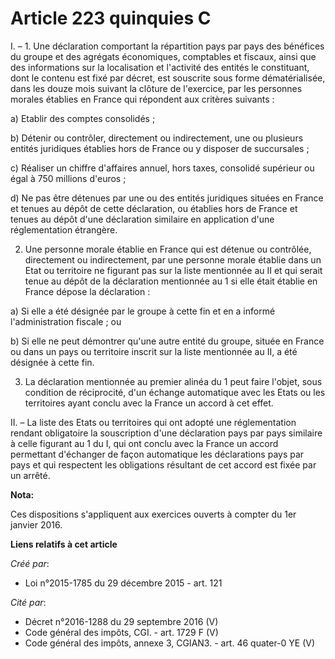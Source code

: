 # Article 223 quinquies C

I. – 1. Une déclaration comportant la répartition pays par pays des bénéfices du groupe et des agrégats économiques,
comptables et fiscaux, ainsi que des informations sur la localisation et l'activité des entités le constituant, dont le
contenu est fixé par décret, est souscrite sous forme dématérialisée, dans les douze mois suivant la clôture de l'exercice,
par les personnes morales établies en France qui répondent aux critères suivants :

a) Etablir des comptes consolidés ;

b) Détenir ou contrôler, directement ou indirectement, une ou plusieurs entités juridiques établies hors de France ou y
disposer de succursales ;

c) Réaliser un chiffre d'affaires annuel, hors taxes, consolidé supérieur ou égal à 750 millions d'euros ;

d) Ne pas être détenues par une ou des entités juridiques situées en France et tenues au dépôt de cette déclaration, ou
établies hors de France et tenues au dépôt d'une déclaration similaire en application d'une réglementation étrangère.

2. Une personne morale établie en France qui est détenue ou contrôlée, directement ou indirectement, par une personne morale
établie dans un Etat ou territoire ne figurant pas sur la liste mentionnée au II et qui serait tenue au dépôt de la
déclaration mentionnée au 1 si elle était établie en France dépose la déclaration :

a) Si elle a été désignée par le groupe à cette fin et en a informé l'administration fiscale ; ou

b) Si elle ne peut démontrer qu'une autre entité du groupe, située en France ou dans un pays ou territoire inscrit sur la
liste mentionnée au II, a été désignée à cette fin.

3. La déclaration mentionnée au premier alinéa du 1 peut faire l'objet, sous condition de réciprocité, d'un échange
automatique avec les Etats ou les territoires ayant conclu avec la France un accord à cet effet.

II. – La liste des Etats ou territoires qui ont adopté une réglementation rendant obligatoire la souscription d'une
déclaration pays par pays similaire à celle figurant au 1 du I, qui ont conclu avec la France un accord permettant d'échanger
de façon automatique les déclarations pays par pays et qui respectent les obligations résultant de cet accord est fixée par
un arrêté.

**Nota:**

Ces dispositions s'appliquent aux exercices ouverts à compter du 1er janvier 2016.

**Liens relatifs à cet article**

_Créé par_:

  - Loi n°2015-1785 du 29 décembre 2015 - art. 121

_Cité par_:

  - Décret n°2016-1288 du 29 septembre 2016 (V)
  - Code général des impôts, CGI. - art. 1729 F (V)
  - Code général des impôts, annexe 3, CGIAN3. - art. 46 quater-0 YE (V)

